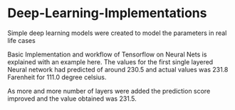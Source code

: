 # Deep-Learning-Implementations
Simple deep learning models were created to model the parameters in real life cases

Basic Implementation and workflow of Tensorflow on Neural Nets is explained with an example here.
The values for the first single layered Neural network had predicted of around 230.5 and actual values was 231.8 Farenheit for 111.0 degree celsius.

As more and more number of layers were added the prediction score improved and the value obtained was 231.5.
